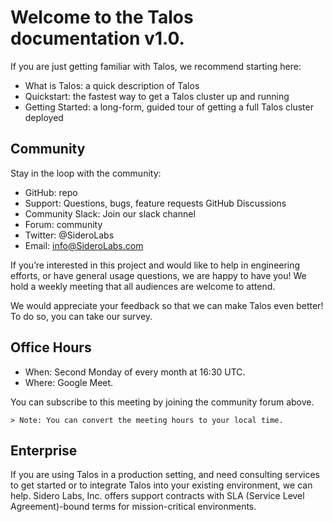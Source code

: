 # Welcome to the Talos documentation v1.0. 

If you are just getting familiar with Talos, we recommend starting here:

- What is Talos: a quick description of Talos
- Quickstart: the fastest way to get a Talos cluster up and running
- Getting Started: a long-form, guided tour of getting a full Talos cluster deployed

## Community
Stay in the loop with the community: 

- GitHub: repo
- Support: Questions, bugs, feature requests GitHub Discussions
- Community Slack: Join our slack channel
- Forum: community
- Twitter: @SideroLabs
- Email: info@SideroLabs.com

If you’re interested in this project and would like to help in engineering efforts, or have general usage questions, we are happy to have you! We hold a weekly meeting that all audiences are welcome to attend.

We would appreciate your feedback so that we can make Talos even better! To do so, you can take our survey.

## Office Hours

- When: Second Monday of every month at 16:30 UTC.
- Where: Google Meet.

You can subscribe to this meeting by joining the community forum above.

    > Note: You can convert the meeting hours to your local time.

## Enterprise

If you are using Talos in a production setting, and need consulting services to get started or to integrate Talos into your existing environment, we can help. Sidero Labs, Inc. offers support contracts with SLA (Service Level Agreement)-bound terms for mission-critical environments.